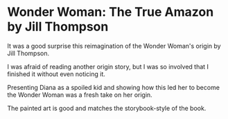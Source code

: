 # Wonder Woman: The True Amazon by Jill Thompson

It was a good surprise this reimagination of the Wonder Woman's origin by Jill Thompson.

I was afraid of reading another origin story, but I was so involved that I finished it without even noticing it.

Presenting Diana as a spoiled kid and showing how this led her to become the Wonder Woman was a fresh take on her origin.

The painted art is good and matches the storybook-style of the book.
